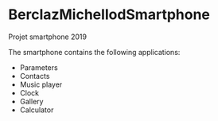 # BerclazMichellodSmartphone
Projet smartphone 2019

The smartphone contains the following applications:
- Parameters
- Contacts
- Music player
- Clock
- Gallery
- Calculator
